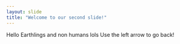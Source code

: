 ```yaml
---
layout: slide
title: "Welcome to our second slide!"
---
```

Hello Earthlings and non humans lols
Use the left arrow to go back!
